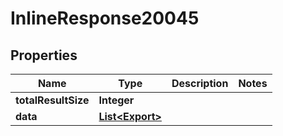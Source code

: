 

# InlineResponse20045

## Properties

Name | Type | Description | Notes
------------ | ------------- | ------------- | -------------
**totalResultSize** | **Integer** |  | 
**data** | [**List&lt;Export&gt;**](Export.md) |  | 



